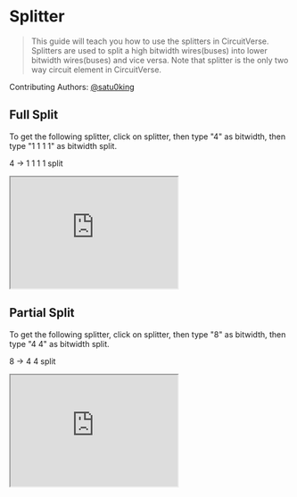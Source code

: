 # Splitter

> This guide will teach you how to use the splitters in CircuitVerse. Splitters are used to split a high bitwidth wires(buses) into lower bitwidth wires(buses) and vice versa. Note that splitter is the only two way circuit element in CircuitVerse.

Contributing Authors: [@satu0king](https://github.com/satu0king/)

## Full Split

To get the following splitter, click on splitter, then type "4" as bitwidth, then type "1 1 1 1" as bitwidth split.

4 -> 1 1 1 1 split
<iframe width="300px" height="200px" src="https://circuitverse.org/simulator/embed/1959" id="projectPreview" scrolling="no" webkitAllowFullScreen mozAllowFullScreen allowFullScreen> </iframe>

## Partial Split

To get the following splitter, click on splitter, then type "8" as bitwidth, then type "4 4" as bitwidth split.

8 -> 4 4 split
<iframe width="300px" height="200px" src="https://circuitverse.org/simulator/embed/1960" id="projectPreview" scrolling="no" webkitAllowFullScreen mozAllowFullScreen allowFullScreen> </iframe>
